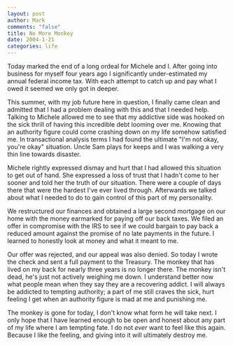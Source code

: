 ```yaml
--- 
layout: post
author: Mark
comments: "false"
title: No More Monkey
date: 2004-1-21
categories: life
---
```

Today marked the end of a long ordeal for Michele and I. After going into business for myself four years ago I significantly under-estimated my annual federal income tax. With each attempt to catch up and pay what I owed it seemed we only got in deeper.

This summer, with my job future here in question, I finally came clean and admitted that I had a problem dealing with this and that I needed help. Talking to Michele allowed me to see that my addictive side was hooked on the sick thrill of having this incredible debt looming over me. Knowing that an authority figure could come crashing down on my life somehow satisfied me. In transactional analysis terms I had found the ultimate "I'm not okay, you're okay" situation. Uncle Sam plays for keeps and I was walking a very thin line towards disaster.

Michele rightly expressed dismay and hurt that I had allowed this situation to get out of hand. She expressed a loss of trust that I hadn't come to her sooner and told her the truth of our situation. There were a couple of days there that were the hardest I've ever lived through. Afterwards we talked about what I needed to do to gain control of this part of my personality.

We restructured our finances and obtained a large second mortgage on our home with the money earmarked for paying off our back taxes. We filed an offer in compromise with the IRS to see if we could bargain to pay back a reduced amount against the promise of no late payments in the future. I learned to honestly look at money and what it meant to me.

Our offer was rejected, and our appeal was also denied. So today I wrote the check and sent a full payment to the Treasury. The monkey that has lived on my back for nearly three years is no longer there. The monkey isn't dead, he's just not actively weighing me down. I understand better now what people mean when they say they are a recovering addict. I will always be addicted to tempting authority; a part of me still craves the sick, hurt feeling I get when an authority figure is mad at me and punishing me.

The monkey is gone for today, I don't know what form he will take next. I only hope that I have learned enough to be open and honest about any part of my life where I am tempting fate. I do not <i>ever</i> want to feel like this again. Because I like the feeling, and giving into it will ultimately destroy me.
